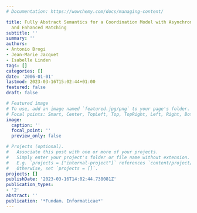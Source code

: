 ```yaml
---
# Documentation: https://wowchemy.com/docs/managing-content/

title: Fully Abstract Semantics for a Coordination Model with Asynchronous Communication
  and Enhanced Matching
subtitle: ''
summary: ''
authors:
- Antonio Brogi
- Jean-Marie Jacquet
- Isabelle Linden
tags: []
categories: []
date: '2006-01-01'
lastmod: 2023-03-16T15:02:44+01:00
featured: false
draft: false

# Featured image
# To use, add an image named `featured.jpg/png` to your page's folder.
# Focal points: Smart, Center, TopLeft, Top, TopRight, Left, Right, BottomLeft, Bottom, BottomRight.
image:
  caption: ''
  focal_point: ''
  preview_only: false

# Projects (optional).
#   Associate this post with one or more of your projects.
#   Simply enter your project's folder or file name without extension.
#   E.g. `projects = ["internal-project"]` references `content/project/deep-learning/index.md`.
#   Otherwise, set `projects = []`.
projects: []
publishDate: '2023-03-16T14:02:44.738081Z'
publication_types:
- '2'
abstract: ''
publication: '*Fundam. Informaticae*'
---
```

